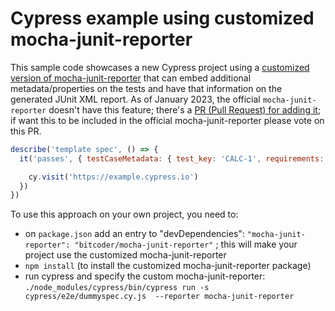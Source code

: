 # Cypress example using customized mocha-junit-reporter

This sample code showcases a new Cypress project using a [customized version of mocha-junit-reporter](https://github.com/bitcoder/mocha-junit-reporter/) that can embed additional metadata/properties on the tests and have that information on the generated JUnit XML report. As of January 2023, the official `mocha-junit-reporter` doesn't have this feature; there's a [PR (Pull Request) for adding it](https://github.com/michaelleeallen/mocha-junit-reporter/pull/153); if want this to be included in the official mocha-junit-reporter please vote on this PR.

```javascript
describe('template spec', () => {
  it('passes', { testCaseMetadata: { test_key: 'CALC-1', requirements: 'CALC-123',  tags: 'ui,core' } }, function() {

    cy.visit('https://example.cypress.io')
  })
})
```

To use this approach on your own project, you need to:

- on `package.json`  add an entry to "devDependencies":  `"mocha-junit-reporter": "bitcoder/mocha-junit-reporter"` ;  this will make your project use the customized mocha-junit-reporter
- `npm install` (to install the customized mocha-junit-reporter package)
- run cypress and specify the custom mocha-junit-reporter:  `./node_modules/cypress/bin/cypress run -s cypress/e2e/dummyspec.cy.js  --reporter mocha-junit-reporter`  

